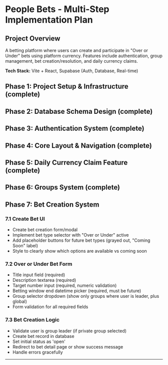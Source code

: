 # People Bets - Multi-Step Implementation Plan

## Project Overview
A betting platform where users can create and participate in "Over or Under" bets using platform currency. Features include authentication, group management, bet creation/resolution, and daily currency claims.

**Tech Stack:** Vite + React, Supabase (Auth, Database, Real-time)

## Phase 1: Project Setup & Infrastructure (complete)

## Phase 2: Database Schema Design (complete)

## Phase 3: Authentication System (complete)

## Phase 4: Core Layout & Navigation (complete)

## Phase 5: Daily Currency Claim Feature (complete)

## Phase 6: Groups System (complete)

## Phase 7: Bet Creation System

### 7.1 Create Bet UI
- Create bet creation form/modal
- Implement bet type selector with "Over or Under" active
- Add placeholder buttons for future bet types (grayed out, "Coming Soon" label)
- Style to clearly show which options are available vs coming soon

### 7.2 Over or Under Bet Form
- Title input field (required)
- Description textarea (required)
- Target number input (required, numeric validation)
- Betting window end datetime picker (required, must be future)
- Group selector dropdown (show only groups where user is leader, plus global)
- Form validation for all required fields

### 7.3 Bet Creation Logic
- Validate user is group leader (if private group selected)
- Create bet record in database
- Set initial status as 'open'
- Redirect to bet detail page or show success message
- Handle errors gracefully

---